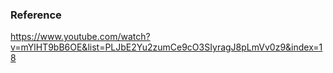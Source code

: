 ### Reference
https://www.youtube.com/watch?v=mYlHT9bB6OE&list=PLJbE2Yu2zumCe9cO3SIyragJ8pLmVv0z9&index=18